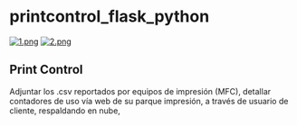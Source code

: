 # printcontrol_flask_python

[![1.png](https://i.postimg.cc/KzKDJPcR/1.png)](https://postimg.cc/dkYC0TyY)
[![2.png](https://i.postimg.cc/PxmzgtZj/2.png)](https://postimg.cc/Hcky51BZ)

## Print Control
Adjuntar los .csv reportados por equipos de impresión (MFC), detallar contadores de uso vía web de su parque impresión, a través de usuario de cliente, respaldando en nube,
